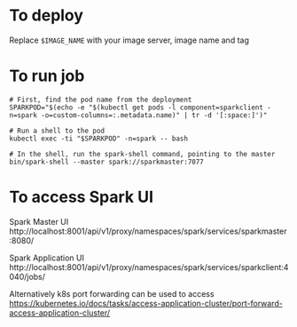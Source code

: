 # To deploy

Replace `$IMAGE_NAME` with your image server, image name and tag

# To run job

```
# First, find the pod name from the deployment
SPARKPOD="$(echo -e "$(kubectl get pods -l component=sparkclient -n=spark -o=custom-columns=:.metadata.name)" | tr -d '[:space:]')"

# Run a shell to the pod
kubectl exec -ti "$SPARKPOD" -n=spark -- bash

# In the shell, run the spark-shell command, pointing to the master
bin/spark-shell --master spark://sparkmaster:7077
```

# To access Spark UI

Spark Master UI
http://localhost:8001/api/v1/proxy/namespaces/spark/services/sparkmaster:8080/

Spark Application UI 
http://localhost:8001/api/v1/proxy/namespaces/spark/services/sparkclient:4040/jobs/

Alternatively k8s port forwarding can be used to access
https://kubernetes.io/docs/tasks/access-application-cluster/port-forward-access-application-cluster/

